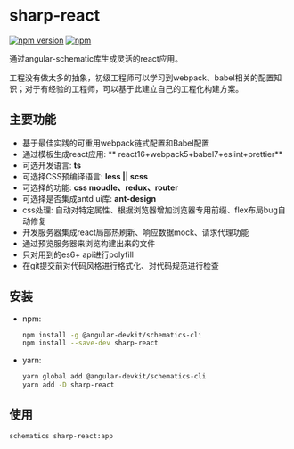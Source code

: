 # sharp-react
[![npm version](https://badge.fury.io/js/sharp-react.svg)](https://badge.fury.io/js/sharp-react)
[![npm](https://img.shields.io/npm/dt/sharp-react.svg)](https://github.com/flyaway98/sharp-react)

通过angular-schematic库生成灵活的react应用。

工程没有做太多的抽象，初级工程师可以学习到webpack、babel相关的配置知识；对于有经验的工程师，可以基于此建立自己的工程化构建方案。


## 主要功能
- 基于最佳实践的可重用webpack链式配置和Babel配置
- 通过模板生成react应用: ** react16+webpack5+babel7+eslint+prettier**
- 可选开发语言: **ts**
- 可选择CSS预编译语言: **less || scss**
- 可选择的功能: **css moudle、redux、router**
- 可选择是否集成antd ui库: **ant-design**
- css处理: 自动对特定属性、根据浏览器增加浏览器专用前缀、flex布局bug自动修复
- 开发服务器集成react局部热刷新、响应数据mock、请求代理功能
- 通过预览服务器来浏览构建出来的文件
- 只对用到的es6+ api进行polyfill
- 在git提交前对代码风格进行格式化、对代码规范进行检查

## 安装
- npm:
  ```bash
  npm install -g @angular-devkit/schematics-cli
  npm install --save-dev sharp-react
  ```

- yarn:
  ```bash
  yarn global add @angular-devkit/schematics-cli
  yarn add -D sharp-react
  ```

## 使用

```bash
schematics sharp-react:app
```

